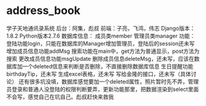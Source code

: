 # address_book
学子天地通讯录系统
后台：阿集，彪叔
前端：子亮，飞鸿，伟志
Django版本：1.8.2
Python版本2.7.6
数据库信息：
成员类member
管理员类manager
功能：
登陆功能login，只能在数据库的Manager增加管理员，登陆后的session还未写
增加成员信息功能addMsg
搜索功能在main中，get方法为普通显示，post方法为搜索
更改成员信息功能msgUpdate
删除成员信息deleteMsg，还未写，应该在数据库加一个deleted信息来判断是否删除，不直接删除数据库信息
生日提醒功能birthdayTip，还未写
生成excel表格，还未写
写给金隆的接口，还未写（具体讨论）
还有很多坑没填，数据库感觉要加一个deleted属性，照片暂时先不弄，管理员登录和普通人没登陆的权限判断要弄，更新功能那里，把数据渲染到select里面不会写，感觉自己在坑自己。彪叔赶快来救我
